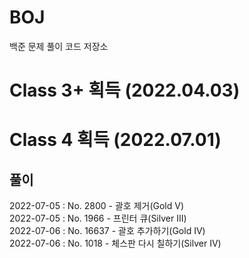 # BOJ
백준 문제 풀이 코드 저장소

# Class 3+ 획득 (2022.04.03)

# Class 4 획득 (2022.07.01)

## 풀이

2022-07-05 : No. 2800 - 괄호 제거(Gold V)
<br>
2022-07-05 : No. 1966 - 프린터 큐(Silver III)
<br>
2022-07-06 : No. 16637 - 괄호 추가하기(Gold IV)
<br>
2022-07-06 : No. 1018 - 체스판 다시 칠하기(Silver IV)
